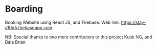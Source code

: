 # Boarding
Booking Website using React JS, and Firebase.
Web link: https://stay-a10d5.firebaseapp.com 

NB: Special thanks to two more contributors to this project Kuok NG, and Bala Brian


